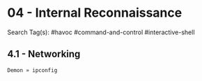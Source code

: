 # 04 - Internal Reconnaissance

Search Tag(s): #havoc #command-and-control #interactive-shell

## 4.1 - Networking

`Demon » ipconfig`